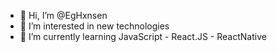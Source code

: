 - 👋 Hi, I’m @EgHxnsen
- 👀 I’m interested in new technologies
- 🌱 I’m currently learning JavaScript - React.JS - ReactNative


